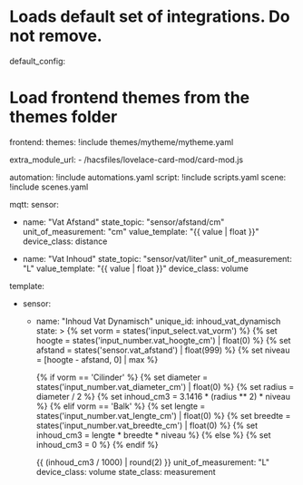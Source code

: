 # Loads default set of integrations. Do not remove.
default_config:

# Load frontend themes from the themes folder
frontend:
  themes: !include themes/mytheme/mytheme.yaml

  extra_module_url:
    - /hacsfiles/lovelace-card-mod/card-mod.js

automation: !include automations.yaml
script: !include scripts.yaml
scene: !include scenes.yaml


mqtt:
  sensor:
    
  - name: "Vat Afstand"
    state_topic: "sensor/afstand/cm"
    unit_of_measurement: "cm"
    value_template: "{{ value | float }}"
    device_class: distance
  
  - name: "Vat Inhoud"
    state_topic: "sensor/vat/liter"
    unit_of_measurement: "L"
    value_template: "{{ value | float }}"
    device_class: volume

template:
  - sensor:
      - name: "Inhoud Vat Dynamisch"
        unique_id: inhoud_vat_dynamisch
        state: >
          {% set vorm = states('input_select.vat_vorm') %}
          {% set hoogte = states('input_number.vat_hoogte_cm') | float(0) %}
          {% set afstand = states('sensor.vat_afstand') | float(999) %}
          {% set niveau = [hoogte - afstand, 0] | max %}

          {% if vorm == 'Cilinder' %}
            {% set diameter = states('input_number.vat_diameter_cm') | float(0) %}
            {% set radius = diameter / 2 %}
            {% set inhoud_cm3 = 3.1416 * (radius ** 2) * niveau %}
          {% elif vorm == 'Balk' %}
            {% set lengte = states('input_number.vat_lengte_cm') | float(0) %}
            {% set breedte = states('input_number.vat_breedte_cm') | float(0) %}
            {% set inhoud_cm3 = lengte * breedte * niveau %}
          {% else %}
            {% set inhoud_cm3 = 0 %}
          {% endif %}

          {{ (inhoud_cm3 / 1000) | round(2) }}
        unit_of_measurement: "L"
        device_class: volume
        state_class: measurement
